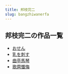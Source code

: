 ```yaml
---
title: 邦枝完二
slug: bangzhiwanerfa
---
```


## 邦枝完二の作品一覧

- [おせん](osennn-c90)
- [乳を刺す](ruwocisu-24c)
- [曲亭馬琴](qutingmaqin-97b)
- [歌麿懺悔](gemachanhui-cfc)
